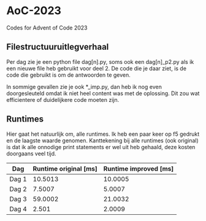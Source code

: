 # AoC-2023
Codes for Advent of Code 2023

## Filestructuuruitlegverhaal
Per dag zie je een python file dag[n].py, soms ook een dag[n]_p2.py als ik een nieuwe file heb gebruikt voor deel 2.
De code die je daar ziet, is de code die gebruikt is om de antwoorden te geven.

In sommige gevallen zie je ook *_imp.py, dan heb ik nog even doorgesleuteld omdat ik niet heel content was met de oplossing. Dit zou wat efficientere of duidelijkere code moeten zijn.

## Runtimes
Hier gaat het natuurlijk om, alle runtimes. Ik heb een paar keer op f5 gedrukt en de laagste waarde genomen.
Kanttekening bij alle runtimes (ook original) is dat ik alle onnodige print statements er wel uit heb gehaald, deze kosten doorgaans veel tijd.

| Dag | Runtime original [ms]| Runtime improved [ms] |
|-----|---|---|
|Dag 1|10.5013|10.0005|
|Dag 2| 7.5007| 5.0007|
|Dag 3| 59.0002| 21.0032|
|Dag 4|2.501|2.0009 |
